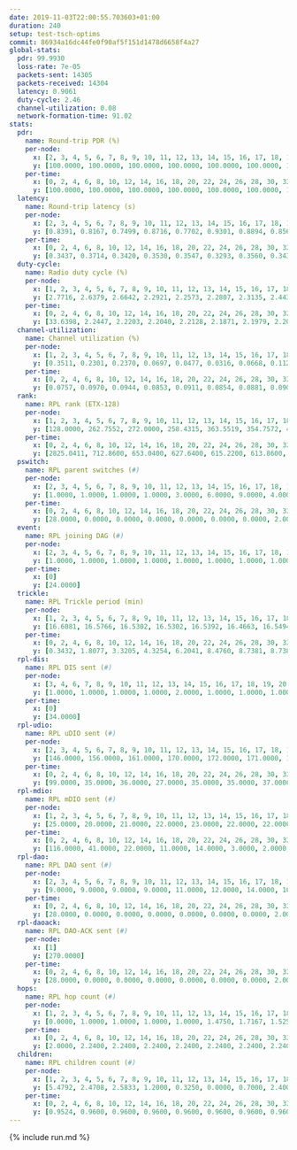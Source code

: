 ```yaml
---
date: 2019-11-03T22:00:55.703603+01:00
duration: 240
setup: test-tsch-optims
commit: 86934a16dc44fe0f90af5f151d1478d6658f4a27
global-stats:
  pdr: 99.9930
  loss-rate: 7e-05
  packets-sent: 14305
  packets-received: 14304
  latency: 0.9061
  duty-cycle: 2.46
  channel-utilization: 0.08
  network-formation-time: 91.02
stats:
  pdr:
    name: Round-trip PDR (%)
    per-node:
      x: [2, 3, 4, 5, 6, 7, 8, 9, 10, 11, 12, 13, 14, 15, 16, 17, 18, 19, 20, 21, 22, 23, 24, 25]
      y: [100.0000, 100.0000, 100.0000, 100.0000, 100.0000, 100.0000, 100.0000, 100.0000, 100.0000, 99.8377, 100.0000, 100.0000, 100.0000, 100.0000, 100.0000, 100.0000, 100.0000, 100.0000, 100.0000, 100.0000, 100.0000, 100.0000, 100.0000, 100.0000]
    per-time:
      x: [0, 2, 4, 6, 8, 10, 12, 14, 16, 18, 20, 22, 24, 26, 28, 30, 32, 34, 36, 38, 40, 42, 44, 46, 48, 50, 52, 54, 56, 58, 60, 62, 64, 66, 68, 70, 72, 74, 76, 78, 80, 82, 84, 86, 88, 90, 92, 94, 96, 98, 100, 102, 104, 106, 108, 110, 112, 114, 116, 118, 120, 122, 124, 126, 128, 130, 132, 134, 136, 138, 140, 142, 144, 146, 148, 150, 152, 154, 156, 158, 160, 162, 164, 166, 168, 170, 172, 174, 176, 178, 180, 182, 184, 186, 188, 190, 192, 194, 196, 198, 200, 202, 204, 206, 208, 210, 212, 214, 216, 218, 220, 222, 224, 226, 228, 230, 232, 234, 236, 238]
      y: [100.0000, 100.0000, 100.0000, 100.0000, 100.0000, 100.0000, 100.0000, 100.0000, 100.0000, 99.1597, 100.0000, 100.0000, 100.0000, 100.0000, 100.0000, 100.0000, 100.0000, 100.0000, 100.0000, 100.0000, 100.0000, 100.0000, 100.0000, 100.0000, 100.0000, 100.0000, 100.0000, 100.0000, 100.0000, 100.0000, 100.0000, 100.0000, 100.0000, 100.0000, 100.0000, 100.0000, 100.0000, 100.0000, 100.0000, 100.0000, 100.0000, 100.0000, 100.0000, 100.0000, 100.0000, 100.0000, 100.0000, 100.0000, 100.0000, 100.0000, 100.0000, 100.0000, 100.0000, 100.0000, 100.0000, 100.0000, 100.0000, 100.0000, 100.0000, 100.0000, 100.0000, 100.0000, 100.0000, 100.0000, 100.0000, 100.0000, 100.0000, 100.0000, 100.0000, 100.0000, 100.0000, 100.0000, 100.0000, 100.0000, 100.0000, 100.0000, 100.0000, 100.0000, 100.0000, 100.0000, 100.0000, 100.0000, 100.0000, 100.0000, 100.0000, 100.0000, 100.0000, 100.0000, 100.0000, 100.0000, 100.0000, 100.0000, 100.0000, 100.0000, 100.0000, 100.0000, 100.0000, 100.0000, 100.0000, 100.0000, 100.0000, 100.0000, 100.0000, 100.0000, 100.0000, 100.0000, 100.0000, 100.0000, 100.0000, 100.0000, 100.0000, 100.0000, 100.0000, 100.0000, 100.0000, 100.0000, 100.0000, 100.0000, 100.0000, 100.0000]
  latency:
    name: Round-trip latency (s)
    per-node:
      x: [2, 3, 4, 5, 6, 7, 8, 9, 10, 11, 12, 13, 14, 15, 16, 17, 18, 19, 20, 21, 22, 23, 24, 25]
      y: [0.8391, 0.8167, 0.7499, 0.8716, 0.7702, 0.9301, 0.8894, 0.8567, 0.8605, 0.8937, 0.8354, 0.8282, 0.9352, 0.8863, 0.8628, 0.8990, 0.9200, 0.9413, 0.9128, 0.9891, 0.9573, 1.0612, 1.1215, 1.1062]
    per-time:
      x: [0, 2, 4, 6, 8, 10, 12, 14, 16, 18, 20, 22, 24, 26, 28, 30, 32, 34, 36, 38, 40, 42, 44, 46, 48, 50, 52, 54, 56, 58, 60, 62, 64, 66, 68, 70, 72, 74, 76, 78, 80, 82, 84, 86, 88, 90, 92, 94, 96, 98, 100, 102, 104, 106, 108, 110, 112, 114, 116, 118, 120, 122, 124, 126, 128, 130, 132, 134, 136, 138, 140, 142, 144, 146, 148, 150, 152, 154, 156, 158, 160, 162, 164, 166, 168, 170, 172, 174, 176, 178, 180, 182, 184, 186, 188, 190, 192, 194, 196, 198, 200, 202, 204, 206, 208, 210, 212, 214, 216, 218, 220, 222, 224, 226, 228, 230, 232, 234, 236, 238]
      y: [0.3437, 0.3714, 0.3420, 0.3530, 0.3547, 0.3293, 0.3560, 0.3430, 0.3462, 0.3439, 0.3577, 0.4080, 0.3468, 0.3501, 0.3383, 0.3277, 0.3593, 0.3164, 0.3640, 0.3355, 0.3661, 0.3326, 0.3279, 0.3577, 0.3381, 0.3405, 0.3171, 0.3269, 0.3727, 0.5037, 0.4817, 0.3713, 0.3895, 0.3769, 0.3299, 0.6322, 0.5800, 0.6041, 0.4073, 0.3272, 0.3719, 0.9387, 1.0650, 0.8308, 0.6002, 0.5764, 0.4796, 0.9380, 1.2641, 1.2315, 1.0641, 0.8167, 0.5136, 0.9736, 1.2686, 1.2732, 1.2621, 1.2195, 1.0451, 1.0599, 1.2676, 1.2533, 1.2576, 1.2417, 1.2488, 1.2260, 1.2426, 1.2533, 1.2479, 1.2461, 1.2441, 1.2399, 1.2485, 1.2750, 1.2382, 1.2557, 1.3121, 1.3059, 1.3177, 1.3195, 1.3108, 1.2654, 1.2593, 1.2735, 1.2777, 1.2491, 1.2789, 1.2583, 1.2499, 1.2365, 1.2374, 1.2437, 1.2526, 1.2378, 1.2679, 1.2461, 1.2467, 1.2498, 1.2412, 1.2442, 1.2450, 1.2489, 1.2616, 1.2431, 1.2324, 1.2474, 1.2181, 1.2474, 1.2357, 1.2234, 1.2154, 1.2326, 1.2261, 1.2491, 1.2497, 1.2299, 1.2280, 1.2407, 1.2497, 1.2377]
  duty-cycle:
    name: Radio duty cycle (%)
    per-node:
      x: [1, 2, 3, 4, 5, 6, 7, 8, 9, 10, 11, 12, 13, 14, 15, 16, 17, 18, 19, 20, 21, 22, 23, 24, 25]
      y: [2.7716, 2.6379, 2.6642, 2.2921, 2.2573, 2.2807, 2.3135, 2.4435, 2.2885, 2.1875, 2.2961, 2.3170, 2.4899, 2.4742, 2.4307, 2.5411, 2.4263, 2.5106, 2.5223, 2.5414, 2.5136, 2.5909, 2.5240, 2.5728, 2.5276]
    per-time:
      x: [0, 2, 4, 6, 8, 10, 12, 14, 16, 18, 20, 22, 24, 26, 28, 30, 32, 34, 36, 38, 40, 42, 44, 46, 48, 50, 52, 54, 56, 58, 60, 62, 64, 66, 68, 70, 72, 74, 76, 78, 80, 82, 84, 86, 88, 90, 92, 94, 96, 98, 100, 102, 104, 106, 108, 110, 112, 114, 116, 118, 120, 122, 124, 126, 128, 130, 132, 134, 136, 138, 140, 142, 144, 146, 148, 150, 152, 154, 156, 158, 160, 162, 164, 166, 168, 170, 172, 174, 176, 178, 180, 182, 184, 186, 188, 190, 192, 194, 196, 198, 200, 202, 204, 206, 208, 210, 212, 214, 216, 218, 220, 222, 224, 226, 228, 230, 232, 234, 236, 238]
      y: [33.6398, 2.2447, 2.2203, 2.2040, 2.2128, 2.1871, 2.1979, 2.2021, 2.2129, 2.2084, 2.2059, 2.2054, 2.2104, 2.2122, 2.2379, 2.2245, 2.2003, 2.2074, 2.1785, 2.2189, 2.2052, 2.2251, 2.2138, 2.2164, 2.2176, 2.2017, 2.1967, 2.1906, 2.2058, 2.2249, 2.1965, 2.2063, 2.2193, 2.2347, 2.2021, 2.1961, 2.2141, 2.1983, 2.2243, 2.2128, 2.1984, 2.1976, 2.2032, 2.2159, 2.1930, 2.1940, 2.1931, 2.1971, 2.2060, 2.1848, 2.2114, 2.1895, 2.1789, 2.2066, 2.1828, 2.1768, 2.1737, 2.2076, 2.1843, 2.1715, 2.1836, 2.1870, 2.1926, 2.1843, 2.1737, 2.1776, 2.1870, 2.1810, 2.1866, 2.2006, 2.1762, 2.1620, 2.1830, 2.1686, 2.1869, 2.1675, 2.2025, 2.2054, 2.1937, 2.2193, 2.2390, 2.2019, 2.1719, 2.1853, 2.2118, 2.2226, 2.1855, 2.1942, 2.1883, 2.1713, 2.1725, 2.1833, 2.1769, 2.1823, 2.1886, 2.1836, 2.1944, 2.1610, 2.1700, 2.1727, 2.1711, 2.1837, 2.1889, 2.1889, 2.1754, 2.1754, 2.1833, 2.1769, 2.1859, 2.1654, 2.1803, 2.1688, 2.1789, 2.1766, 2.1781, 2.1951, 2.1757, 2.1675, 2.2029, 2.1947]
  channel-utilization:
    name: Channel utilization (%)
    per-node:
      x: [1, 2, 3, 4, 5, 6, 7, 8, 9, 10, 11, 12, 13, 14, 15, 16, 17, 18, 19, 20, 21, 22, 23, 24, 25]
      y: [0.3511, 0.2301, 0.2370, 0.0697, 0.0477, 0.0316, 0.0668, 0.1127, 0.0369, 0.0364, 0.0351, 0.0419, 0.0670, 0.0351, 0.0843, 0.1477, 0.1019, 0.0792, 0.0475, 0.0450, 0.0529, 0.0570, 0.0324, 0.0318, 0.0332]
    per-time:
      x: [0, 2, 4, 6, 8, 10, 12, 14, 16, 18, 20, 22, 24, 26, 28, 30, 32, 34, 36, 38, 40, 42, 44, 46, 48, 50, 52, 54, 56, 58, 60, 62, 64, 66, 68, 70, 72, 74, 76, 78, 80, 82, 84, 86, 88, 90, 92, 94, 96, 98, 100, 102, 104, 106, 108, 110, 112, 114, 116, 118, 120, 122, 124, 126, 128, 130, 132, 134, 136, 138, 140, 142, 144, 146, 148, 150, 152, 154, 156, 158, 160, 162, 164, 166, 168, 170, 172, 174, 176, 178, 180, 182, 184, 186, 188, 190, 192, 194, 196, 198, 200, 202, 204, 206, 208, 210, 212, 214, 216, 218, 220, 222, 224, 226, 228, 230, 232, 234, 236, 238]
      y: [0.0757, 0.0970, 0.0944, 0.0853, 0.0911, 0.0854, 0.0881, 0.0907, 0.0897, 0.0912, 0.0909, 0.0899, 0.0912, 0.0915, 0.1043, 0.0903, 0.0895, 0.0873, 0.0851, 0.0932, 0.0887, 0.0935, 0.0914, 0.0933, 0.0918, 0.0858, 0.0883, 0.0849, 0.0878, 0.0951, 0.0865, 0.0878, 0.0919, 0.0974, 0.0860, 0.0842, 0.0902, 0.0855, 0.1014, 0.0844, 0.0866, 0.0844, 0.0865, 0.0871, 0.0838, 0.0835, 0.0799, 0.0842, 0.0871, 0.0810, 0.0893, 0.0854, 0.0820, 0.0870, 0.0789, 0.0827, 0.0774, 0.0869, 0.0821, 0.0729, 0.0811, 0.0837, 0.0821, 0.0814, 0.0771, 0.0787, 0.0795, 0.0771, 0.0781, 0.0858, 0.0756, 0.0724, 0.0791, 0.0768, 0.0838, 0.0759, 0.0838, 0.0913, 0.0854, 0.0952, 0.1010, 0.0875, 0.0814, 0.0814, 0.0895, 0.0904, 0.0802, 0.0841, 0.0826, 0.0771, 0.0786, 0.0793, 0.0778, 0.0797, 0.0824, 0.0790, 0.0872, 0.0735, 0.0775, 0.0775, 0.0765, 0.0811, 0.0827, 0.0822, 0.0781, 0.0783, 0.0826, 0.0809, 0.0825, 0.0725, 0.0813, 0.0770, 0.0799, 0.0774, 0.0798, 0.0868, 0.0771, 0.0744, 0.0866, 0.0823]
  rank:
    name: RPL rank (ETX-128)
    per-node:
      x: [1, 2, 3, 4, 5, 6, 7, 8, 9, 10, 11, 12, 13, 14, 15, 16, 17, 18, 19, 20, 21, 22, 23, 24, 25]
      y: [128.0000, 262.7552, 272.0000, 258.4315, 363.5519, 354.7572, 434.5569, 462.1044, 494.6762, 470.4675, 476.3678, 453.5909, 475.7377, 497.6008, 443.6461, 482.4896, 493.3689, 612.1040, 858.4056, 942.3913, 685.9840, 687.4653, 793.9960, 799.9839, 818.2398]
    per-time:
      x: [0, 2, 4, 6, 8, 10, 12, 14, 16, 18, 20, 22, 24, 26, 28, 30, 32, 34, 36, 38, 40, 42, 44, 46, 48, 50, 52, 54, 56, 58, 60, 62, 64, 66, 68, 70, 72, 74, 76, 78, 80, 82, 84, 86, 88, 90, 92, 94, 96, 98, 100, 102, 104, 106, 108, 110, 112, 114, 116, 118, 120, 122, 124, 126, 128, 130, 132, 134, 136, 138, 140, 142, 144, 146, 148, 150, 152, 154, 156, 158, 160, 162, 164, 166, 168, 170, 172, 174, 176, 178, 180, 182, 184, 186, 188, 190, 192, 194, 196, 198, 200, 202, 204, 206, 208, 210, 212, 214, 216, 218, 220, 222, 224, 226, 228, 230, 232, 234, 236, 238]
      y: [2825.0411, 712.8600, 653.0400, 627.6400, 615.2200, 613.8600, 605.5400, 587.5192, 588.5800, 596.2745, 600.2400, 597.2000, 601.0400, 595.1731, 565.8846, 556.1400, 571.3400, 564.2600, 569.5200, 550.4717, 555.0400, 558.5849, 546.5490, 525.3000, 547.8846, 534.5192, 529.0400, 535.7600, 544.5472, 547.0784, 542.5882, 521.3200, 513.5200, 505.6078, 488.2353, 495.0196, 480.4000, 486.8824, 478.3208, 471.7451, 470.7000, 465.0000, 487.1000, 505.4000, 525.4706, 529.5490, 532.1961, 526.6863, 502.2075, 507.0577, 494.7308, 475.2745, 473.6471, 467.8200, 471.1600, 466.0200, 467.8600, 457.5094, 447.3600, 439.5000, 437.7308, 446.7800, 447.7843, 446.0400, 455.8039, 445.3800, 443.3529, 433.6400, 436.6800, 434.5686, 443.4510, 462.4800, 481.6923, 480.0196, 478.4118, 493.0980, 505.6604, 491.6863, 496.6800, 496.3208, 478.3462, 466.1509, 455.0400, 454.6275, 448.3725, 441.0000, 445.0800, 453.6600, 455.0000, 446.1400, 455.4600, 459.0185, 458.4400, 458.9608, 458.6400, 454.1176, 456.4314, 449.2200, 443.0000, 438.5000, 447.1200, 449.5882, 445.6800, 466.0400, 473.1000, 479.5686, 480.6154, 478.5882, 475.4808, 461.4800, 448.6600, 448.5490, 444.7200, 449.3800, 443.4400, 455.7692, 451.6200, 459.8269, 451.7500, 440.3400]
  pswitch:
    name: RPL parent switches (#)
    per-node:
      x: [2, 3, 4, 5, 6, 7, 8, 9, 10, 11, 12, 13, 14, 15, 16, 17, 18, 19, 20, 21, 22, 23, 24, 25]
      y: [1.0000, 1.0000, 1.0000, 1.0000, 3.0000, 6.0000, 9.0000, 4.0000, 6.0000, 2.0000, 2.0000, 4.0000, 3.0000, 3.0000, 1.0000, 4.0000, 10.0000, 9.0000, 13.0000, 11.0000, 6.0000, 11.0000, 9.0000, 7.0000]
    per-time:
      x: [0, 2, 4, 6, 8, 10, 12, 14, 16, 18, 20, 22, 24, 26, 28, 30, 32, 34, 36, 38, 40, 42, 44, 46, 48, 50, 52, 54, 56, 58, 60, 62, 64, 66, 68, 70, 72, 74, 76, 78, 80, 82, 84, 86, 88, 90, 92, 94, 96, 98, 100, 102, 104, 106, 108, 110, 112, 114, 116, 118, 120, 122, 124, 126, 128, 130, 132, 134, 136, 138, 140, 142, 144, 146, 148, 150, 152, 154, 156, 158, 160, 162, 164, 166, 168, 170, 172, 174, 176, 178, 180, 182, 184, 186, 188, 190, 192, 194, 196, 198, 200, 202, 204, 206, 208, 210, 212, 214, 216, 218, 220, 222, 224, 226, 228, 230, 232, 234, 236]
      y: [28.0000, 0.0000, 0.0000, 0.0000, 0.0000, 0.0000, 0.0000, 2.0000, 0.0000, 1.0000, 0.0000, 0.0000, 0.0000, 2.0000, 2.0000, 0.0000, 0.0000, 0.0000, 0.0000, 3.0000, 0.0000, 3.0000, 1.0000, 0.0000, 2.0000, 2.0000, 0.0000, 0.0000, 3.0000, 1.0000, 1.0000, 0.0000, 0.0000, 1.0000, 1.0000, 1.0000, 0.0000, 1.0000, 3.0000, 1.0000, 0.0000, 0.0000, 0.0000, 0.0000, 1.0000, 1.0000, 1.0000, 1.0000, 3.0000, 2.0000, 2.0000, 1.0000, 1.0000, 0.0000, 0.0000, 0.0000, 0.0000, 3.0000, 0.0000, 0.0000, 2.0000, 0.0000, 1.0000, 0.0000, 1.0000, 0.0000, 1.0000, 0.0000, 0.0000, 1.0000, 1.0000, 0.0000, 2.0000, 1.0000, 1.0000, 1.0000, 3.0000, 1.0000, 0.0000, 3.0000, 2.0000, 3.0000, 0.0000, 1.0000, 1.0000, 1.0000, 0.0000, 0.0000, 2.0000, 0.0000, 0.0000, 4.0000, 0.0000, 1.0000, 0.0000, 1.0000, 1.0000, 0.0000, 2.0000, 0.0000, 0.0000, 1.0000, 0.0000, 0.0000, 0.0000, 1.0000, 2.0000, 1.0000, 2.0000, 0.0000, 0.0000, 1.0000, 0.0000, 0.0000, 0.0000, 2.0000, 0.0000, 2.0000, 2.0000]
  event:
    name: RPL joining DAG (#)
    per-node:
      x: [2, 3, 4, 5, 6, 7, 8, 9, 10, 11, 12, 13, 14, 15, 16, 17, 18, 19, 20, 21, 22, 23, 24, 25]
      y: [1.0000, 1.0000, 1.0000, 1.0000, 1.0000, 1.0000, 1.0000, 1.0000, 1.0000, 1.0000, 1.0000, 1.0000, 1.0000, 1.0000, 1.0000, 1.0000, 1.0000, 1.0000, 1.0000, 1.0000, 1.0000, 1.0000, 1.0000, 1.0000]
    per-time:
      x: [0]
      y: [24.0000]
  trickle:
    name: RPL Trickle period (min)
    per-node:
      x: [1, 2, 3, 4, 5, 6, 7, 8, 9, 10, 11, 12, 13, 14, 15, 16, 17, 18, 19, 20, 21, 22, 23, 24, 25]
      y: [16.6081, 16.5766, 16.5302, 16.5302, 16.5392, 16.4663, 16.5494, 16.4994, 15.6177, 16.4784, 16.5335, 16.5341, 16.5345, 16.4941, 16.5306, 16.5296, 15.7355, 16.4706, 16.5529, 16.5675, 16.5222, 16.6091, 16.6090, 16.4974, 16.4806]
    per-time:
      x: [0, 2, 4, 6, 8, 10, 12, 14, 16, 18, 20, 22, 24, 26, 28, 30, 32, 34, 36, 38, 40, 42, 44, 46, 48, 50, 52, 54, 56, 58, 60, 62, 64, 66, 68, 70, 72, 74, 76, 78, 80, 82, 84, 86, 88, 90, 92, 94, 96, 98, 100, 102, 104, 106, 108, 110, 112, 114, 116, 118, 120, 122, 124, 126, 128, 130, 132, 134, 136, 138, 140, 142, 144, 146, 148, 150, 152, 154, 156, 158, 160, 162, 164, 166, 168, 170, 172, 174, 176, 178, 180, 182, 184, 186, 188, 190, 192, 194, 196, 198, 200, 202, 204, 206, 208, 210, 212, 214, 216, 218, 220, 222, 224, 226, 228, 230, 232, 234, 236, 238]
      y: [0.3432, 1.8077, 3.3205, 4.3254, 6.2041, 8.4760, 8.7381, 8.7381, 8.9129, 16.6196, 17.4763, 17.4763, 17.4763, 17.4763, 17.4763, 17.4763, 17.4763, 16.8100, 16.8646, 16.9817, 16.9520, 17.1465, 16.4603, 16.4932, 16.5941, 16.8041, 16.9520, 17.1267, 16.9817, 17.1336, 17.1336, 17.4763, 17.4763, 17.4763, 17.4763, 17.4763, 17.4763, 17.4763, 17.4763, 17.4763, 17.4763, 17.4763, 17.4763, 17.4763, 17.4763, 17.4763, 17.4763, 17.4763, 17.4763, 17.4763, 17.4763, 17.4763, 17.4763, 17.4763, 17.4763, 17.4763, 17.4763, 17.4763, 17.4763, 17.4763, 17.4763, 17.4763, 17.4763, 17.4763, 17.4763, 17.4763, 17.4763, 17.4763, 17.4763, 17.4763, 17.4763, 17.4763, 17.4763, 17.4763, 17.4763, 17.4763, 17.4763, 17.4763, 17.4763, 17.4763, 17.4763, 17.4763, 17.4763, 17.4763, 17.4763, 17.4763, 17.4763, 17.4763, 17.4763, 17.4763, 17.4763, 17.4763, 17.4763, 17.4763, 17.4763, 17.4763, 17.4763, 17.4763, 17.4763, 17.4763, 17.4763, 17.4763, 17.4763, 17.4763, 17.4763, 17.4763, 17.4763, 17.4763, 17.4763, 17.4763, 17.4763, 17.4763, 17.4763, 17.4763, 17.4763, 17.4763, 17.4763, 17.4763, 17.4763, 17.4763]
  rpl-dis:
    name: RPL DIS sent (#)
    per-node:
      x: [3, 4, 6, 7, 8, 9, 10, 11, 12, 13, 14, 15, 16, 17, 18, 19, 20, 21, 22, 23, 24, 25]
      y: [1.0000, 1.0000, 1.0000, 1.0000, 2.0000, 1.0000, 1.0000, 1.0000, 1.0000, 2.0000, 1.0000, 2.0000, 1.0000, 1.0000, 2.0000, 2.0000, 2.0000, 2.0000, 2.0000, 2.0000, 2.0000, 3.0000]
    per-time:
      x: [0]
      y: [34.0000]
  rpl-udio:
    name: RPL uDIO sent (#)
    per-node:
      x: [2, 3, 4, 5, 6, 7, 8, 9, 10, 11, 12, 13, 14, 15, 16, 17, 18, 19, 20, 21, 22, 23, 24, 25]
      y: [146.0000, 156.0000, 161.0000, 170.0000, 172.0000, 171.0000, 132.0000, 171.0000, 173.0000, 166.0000, 168.0000, 169.0000, 166.0000, 163.0000, 177.0000, 169.0000, 163.0000, 170.0000, 171.0000, 169.0000, 173.0000, 168.0000, 163.0000, 168.0000]
    per-time:
      x: [0, 2, 4, 6, 8, 10, 12, 14, 16, 18, 20, 22, 24, 26, 28, 30, 32, 34, 36, 38, 40, 42, 44, 46, 48, 50, 52, 54, 56, 58, 60, 62, 64, 66, 68, 70, 72, 74, 76, 78, 80, 82, 84, 86, 88, 90, 92, 94, 96, 98, 100, 102, 104, 106, 108, 110, 112, 114, 116, 118, 120, 122, 124, 126, 128, 130, 132, 134, 136, 138, 140, 142, 144, 146, 148, 150, 152, 154, 156, 158, 160, 162, 164, 166, 168, 170, 172, 174, 176, 178, 180, 182, 184, 186, 188, 190, 192, 194, 196, 198, 200, 202, 204, 206, 208, 210, 212, 214, 216, 218, 220, 222, 224, 226, 228, 230, 232, 234, 236, 238, 240]
      y: [99.0000, 35.0000, 36.0000, 27.0000, 35.0000, 35.0000, 37.0000, 37.0000, 30.0000, 40.0000, 34.0000, 33.0000, 33.0000, 34.0000, 36.0000, 34.0000, 30.0000, 32.0000, 32.0000, 34.0000, 34.0000, 31.0000, 35.0000, 44.0000, 30.0000, 37.0000, 31.0000, 33.0000, 28.0000, 33.0000, 37.0000, 33.0000, 38.0000, 34.0000, 35.0000, 27.0000, 27.0000, 32.0000, 33.0000, 36.0000, 32.0000, 28.0000, 32.0000, 37.0000, 34.0000, 36.0000, 32.0000, 33.0000, 29.0000, 33.0000, 29.0000, 27.0000, 33.0000, 32.0000, 40.0000, 27.0000, 33.0000, 30.0000, 34.0000, 30.0000, 34.0000, 32.0000, 34.0000, 32.0000, 29.0000, 34.0000, 30.0000, 34.0000, 29.0000, 30.0000, 35.0000, 34.0000, 33.0000, 36.0000, 29.0000, 39.0000, 34.0000, 35.0000, 32.0000, 34.0000, 28.0000, 30.0000, 32.0000, 27.0000, 33.0000, 37.0000, 28.0000, 29.0000, 32.0000, 32.0000, 32.0000, 32.0000, 36.0000, 34.0000, 31.0000, 25.0000, 30.0000, 35.0000, 30.0000, 34.0000, 29.0000, 34.0000, 29.0000, 33.0000, 34.0000, 34.0000, 31.0000, 37.0000, 34.0000, 26.0000, 37.0000, 24.0000, 34.0000, 34.0000, 34.0000, 34.0000, 28.0000, 35.0000, 28.0000, 28.0000, 0.0000]
  rpl-mdio:
    name: RPL mDIO sent (#)
    per-node:
      x: [1, 2, 3, 4, 5, 6, 7, 8, 9, 10, 11, 12, 13, 14, 15, 16, 17, 18, 19, 20, 21, 22, 23, 24, 25]
      y: [25.0000, 20.0000, 21.0000, 22.0000, 23.0000, 22.0000, 22.0000, 21.0000, 28.0000, 21.0000, 20.0000, 20.0000, 23.0000, 20.0000, 23.0000, 21.0000, 29.0000, 25.0000, 21.0000, 21.0000, 21.0000, 20.0000, 20.0000, 24.0000, 24.0000]
    per-time:
      x: [0, 2, 4, 6, 8, 10, 12, 14, 16, 18, 20, 22, 24, 26, 28, 30, 32, 34, 36, 38, 40, 42, 44, 46, 48, 50, 52, 54, 56, 58, 60, 62, 64, 66, 68, 70, 72, 74, 76, 78, 80, 82, 84, 86, 88, 90, 92, 94, 96, 98, 100, 102, 104, 106, 108, 110, 112, 114, 116, 118, 120, 122, 124, 126, 128, 130, 132, 134, 136, 138, 140, 142, 144, 146, 148, 150, 152, 154, 156, 158, 160, 162, 164, 166, 168, 170, 172, 174, 176, 178, 180, 182, 184, 186, 188, 190, 192, 194, 196, 198, 200, 202, 204, 206, 208, 210, 212, 214, 216, 218, 220, 222, 224, 226, 228, 230, 232, 234, 236, 238]
      y: [116.0000, 41.0000, 22.0000, 11.0000, 14.0000, 3.0000, 2.0000, 8.0000, 12.0000, 3.0000, 0.0000, 0.0000, 0.0000, 2.0000, 6.0000, 7.0000, 5.0000, 8.0000, 2.0000, 0.0000, 0.0000, 1.0000, 8.0000, 8.0000, 5.0000, 8.0000, 3.0000, 0.0000, 0.0000, 1.0000, 2.0000, 3.0000, 6.0000, 7.0000, 5.0000, 1.0000, 1.0000, 0.0000, 0.0000, 0.0000, 7.0000, 5.0000, 3.0000, 7.0000, 2.0000, 0.0000, 0.0000, 0.0000, 4.0000, 5.0000, 9.0000, 3.0000, 4.0000, 0.0000, 0.0000, 0.0000, 1.0000, 6.0000, 4.0000, 5.0000, 6.0000, 3.0000, 1.0000, 0.0000, 0.0000, 0.0000, 8.0000, 6.0000, 5.0000, 4.0000, 0.0000, 1.0000, 1.0000, 0.0000, 2.0000, 6.0000, 6.0000, 3.0000, 6.0000, 1.0000, 1.0000, 0.0000, 0.0000, 5.0000, 4.0000, 3.0000, 7.0000, 4.0000, 1.0000, 0.0000, 1.0000, 1.0000, 4.0000, 4.0000, 4.0000, 9.0000, 2.0000, 1.0000, 0.0000, 0.0000, 1.0000, 5.0000, 9.0000, 4.0000, 4.0000, 1.0000, 0.0000, 0.0000, 0.0000, 3.0000, 5.0000, 6.0000, 4.0000, 7.0000, 0.0000, 0.0000, 1.0000, 0.0000, 3.0000, 8.0000]
  rpl-dao:
    name: RPL DAO sent (#)
    per-node:
      x: [2, 3, 4, 5, 6, 7, 8, 9, 10, 11, 12, 13, 14, 15, 16, 17, 18, 19, 20, 21, 22, 23, 24, 25]
      y: [9.0000, 9.0000, 9.0000, 9.0000, 11.0000, 12.0000, 14.0000, 10.0000, 12.0000, 10.0000, 10.0000, 11.0000, 9.0000, 10.0000, 9.0000, 11.0000, 13.0000, 12.0000, 16.0000, 14.0000, 11.0000, 14.0000, 13.0000, 12.0000]
    per-time:
      x: [0, 2, 4, 6, 8, 10, 12, 14, 16, 18, 20, 22, 24, 26, 28, 30, 32, 34, 36, 38, 40, 42, 44, 46, 48, 50, 52, 54, 56, 58, 60, 62, 64, 66, 68, 70, 72, 74, 76, 78, 80, 82, 84, 86, 88, 90, 92, 94, 96, 98, 100, 102, 104, 106, 108, 110, 112, 114, 116, 118, 120, 122, 124, 126, 128, 130, 132, 134, 136, 138, 140, 142, 144, 146, 148, 150, 152, 154, 156, 158, 160, 162, 164, 166, 168, 170, 172, 174, 176, 178, 180, 182, 184, 186, 188, 190, 192, 194, 196, 198, 200, 202, 204, 206, 208, 210, 212, 214, 216, 218, 220, 222, 224, 226, 228, 230, 232, 234, 236, 238]
      y: [28.0000, 0.0000, 0.0000, 0.0000, 0.0000, 0.0000, 0.0000, 2.0000, 0.0000, 1.0000, 0.0000, 0.0000, 0.0000, 2.0000, 21.0000, 0.0000, 0.0000, 0.0000, 0.0000, 3.0000, 0.0000, 4.0000, 1.0000, 0.0000, 2.0000, 2.0000, 0.0000, 1.0000, 11.0000, 6.0000, 1.0000, 0.0000, 0.0000, 3.0000, 1.0000, 3.0000, 0.0000, 1.0000, 4.0000, 1.0000, 1.0000, 0.0000, 4.0000, 7.0000, 1.0000, 1.0000, 1.0000, 3.0000, 5.0000, 2.0000, 3.0000, 1.0000, 2.0000, 1.0000, 0.0000, 0.0000, 0.0000, 11.0000, 0.0000, 0.0000, 2.0000, 3.0000, 4.0000, 1.0000, 2.0000, 1.0000, 2.0000, 1.0000, 0.0000, 1.0000, 1.0000, 8.0000, 3.0000, 1.0000, 2.0000, 2.0000, 6.0000, 1.0000, 1.0000, 4.0000, 3.0000, 4.0000, 0.0000, 1.0000, 1.0000, 6.0000, 3.0000, 0.0000, 2.0000, 0.0000, 1.0000, 6.0000, 0.0000, 2.0000, 0.0000, 4.0000, 3.0000, 0.0000, 2.0000, 3.0000, 3.0000, 1.0000, 1.0000, 1.0000, 1.0000, 7.0000, 2.0000, 1.0000, 3.0000, 0.0000, 4.0000, 1.0000, 1.0000, 2.0000, 5.0000, 2.0000, 0.0000, 2.0000, 3.0000, 2.0000]
  rpl-daoack:
    name: RPL DAO-ACK sent (#)
    per-node:
      x: [1]
      y: [270.0000]
    per-time:
      x: [0, 2, 4, 6, 8, 10, 12, 14, 16, 18, 20, 22, 24, 26, 28, 30, 32, 34, 36, 38, 40, 42, 44, 46, 48, 50, 52, 54, 56, 58, 60, 62, 64, 66, 68, 70, 72, 74, 76, 78, 80, 82, 84, 86, 88, 90, 92, 94, 96, 98, 100, 102, 104, 106, 108, 110, 112, 114, 116, 118, 120, 122, 124, 126, 128, 130, 132, 134, 136, 138, 140, 142, 144, 146, 148, 150, 152, 154, 156, 158, 160, 162, 164, 166, 168, 170, 172, 174, 176, 178, 180, 182, 184, 186, 188, 190, 192, 194, 196, 198, 200, 202, 204, 206, 208, 210, 212, 214, 216, 218, 220, 222, 224, 226, 228, 230, 232, 234, 236, 238]
      y: [28.0000, 0.0000, 0.0000, 0.0000, 0.0000, 0.0000, 0.0000, 2.0000, 0.0000, 1.0000, 0.0000, 0.0000, 0.0000, 2.0000, 21.0000, 0.0000, 0.0000, 0.0000, 0.0000, 3.0000, 0.0000, 4.0000, 1.0000, 0.0000, 2.0000, 2.0000, 0.0000, 1.0000, 11.0000, 6.0000, 1.0000, 0.0000, 0.0000, 3.0000, 1.0000, 3.0000, 0.0000, 1.0000, 4.0000, 1.0000, 1.0000, 0.0000, 4.0000, 7.0000, 1.0000, 1.0000, 1.0000, 3.0000, 5.0000, 2.0000, 3.0000, 1.0000, 2.0000, 1.0000, 0.0000, 0.0000, 0.0000, 11.0000, 0.0000, 0.0000, 2.0000, 3.0000, 4.0000, 1.0000, 2.0000, 1.0000, 2.0000, 1.0000, 0.0000, 1.0000, 1.0000, 8.0000, 3.0000, 1.0000, 2.0000, 2.0000, 6.0000, 1.0000, 1.0000, 4.0000, 3.0000, 4.0000, 0.0000, 1.0000, 1.0000, 6.0000, 3.0000, 0.0000, 2.0000, 0.0000, 1.0000, 6.0000, 0.0000, 2.0000, 0.0000, 4.0000, 3.0000, 0.0000, 2.0000, 3.0000, 3.0000, 1.0000, 1.0000, 1.0000, 1.0000, 7.0000, 2.0000, 1.0000, 3.0000, 0.0000, 4.0000, 1.0000, 1.0000, 2.0000, 5.0000, 2.0000, 0.0000, 2.0000, 3.0000, 2.0000]
  hops:
    name: RPL hop count (#)
    per-node:
      x: [1, 2, 3, 4, 5, 6, 7, 8, 9, 10, 11, 12, 13, 14, 15, 16, 17, 18, 19, 20, 21, 22, 23, 24, 25]
      y: [0.0000, 1.0000, 1.0000, 1.0000, 1.0000, 1.4750, 1.7167, 1.5250, 2.2333, 2.0000, 2.0000, 2.0000, 2.0458, 2.3975, 2.0417, 2.0000, 2.0417, 3.0333, 3.0042, 3.2678, 3.2762, 3.1590, 4.0795, 4.0335, 4.1674]
    per-time:
      x: [0, 2, 4, 6, 8, 10, 12, 14, 16, 18, 20, 22, 24, 26, 28, 30, 32, 34, 36, 38, 40, 42, 44, 46, 48, 50, 52, 54, 56, 58, 60, 62, 64, 66, 68, 70, 72, 74, 76, 78, 80, 82, 84, 86, 88, 90, 92, 94, 96, 98, 100, 102, 104, 106, 108, 110, 112, 114, 116, 118, 120, 122, 124, 126, 128, 130, 132, 134, 136, 138, 140, 142, 144, 146, 148, 150, 152, 154, 156, 158, 160, 162, 164, 166, 168, 170, 172, 174, 176, 178, 180, 182, 184, 186, 188, 190, 192, 194, 196, 198, 200, 202, 204, 206, 208, 210, 212, 214, 216, 218, 220, 222, 224, 226, 228, 230, 232, 234, 236, 238]
      y: [2.0000, 2.2400, 2.2400, 2.2400, 2.2400, 2.2400, 2.2400, 2.2400, 2.2400, 2.2800, 2.3200, 2.3200, 2.3200, 2.3000, 2.2800, 2.2800, 2.2800, 2.2800, 2.2800, 2.2400, 2.2400, 2.2400, 2.2600, 2.2800, 2.2800, 2.3200, 2.3200, 2.3200, 2.3200, 2.4000, 2.4000, 2.4000, 2.4000, 2.4000, 2.4400, 2.4400, 2.4800, 2.5000, 2.4800, 2.3000, 2.2400, 2.2400, 2.2400, 2.2400, 2.3200, 2.3200, 2.3200, 2.3400, 2.3200, 2.2400, 2.2200, 2.2000, 2.1800, 2.1600, 2.1600, 2.1600, 2.1600, 2.1200, 2.1200, 2.1200, 2.1200, 2.1200, 2.1200, 2.1200, 2.1200, 2.1200, 2.1200, 2.1200, 2.1200, 2.1200, 2.1200, 2.1200, 2.1200, 2.1200, 2.1200, 2.1200, 2.3200, 2.4800, 2.4800, 2.4800, 2.4200, 2.3000, 2.2000, 2.2000, 2.2000, 2.1600, 2.1600, 2.1600, 2.1400, 2.1200, 2.1200, 2.1200, 2.1200, 2.1200, 2.1200, 2.1200, 2.1200, 2.1200, 2.1200, 2.1200, 2.1200, 2.1200, 2.1200, 2.1200, 2.1200, 2.1200, 2.1200, 2.1200, 2.1200, 2.1200, 2.1200, 2.1200, 2.1200, 2.1200, 2.1200, 2.1200, 2.1200, 2.2000, 2.1200, 2.1200]
  children:
    name: RPL children count (#)
    per-node:
      x: [1, 2, 3, 4, 5, 6, 7, 8, 9, 10, 11, 12, 13, 14, 15, 16, 17, 18, 19, 20, 21, 22, 23, 24, 25]
      y: [5.4792, 2.4708, 2.5833, 1.2000, 0.3250, 0.0000, 0.7000, 2.4000, 0.0833, 0.1417, 0.0458, 0.1542, 0.7042, 0.0418, 1.1917, 1.7292, 1.1292, 1.4500, 0.3054, 0.3933, 0.6862, 0.7615, 0.0000, 0.0000, 0.0000]
    per-time:
      x: [0, 2, 4, 6, 8, 10, 12, 14, 16, 18, 20, 22, 24, 26, 28, 30, 32, 34, 36, 38, 40, 42, 44, 46, 48, 50, 52, 54, 56, 58, 60, 62, 64, 66, 68, 70, 72, 74, 76, 78, 80, 82, 84, 86, 88, 90, 92, 94, 96, 98, 100, 102, 104, 106, 108, 110, 112, 114, 116, 118, 120, 122, 124, 126, 128, 130, 132, 134, 136, 138, 140, 142, 144, 146, 148, 150, 152, 154, 156, 158, 160, 162, 164, 166, 168, 170, 172, 174, 176, 178, 180, 182, 184, 186, 188, 190, 192, 194, 196, 198, 200, 202, 204, 206, 208, 210, 212, 214, 216, 218, 220, 222, 224, 226, 228, 230, 232, 234, 236, 238]
      y: [0.9524, 0.9600, 0.9600, 0.9600, 0.9600, 0.9600, 0.9600, 0.9600, 0.9600, 0.9600, 0.9600, 0.9600, 0.9600, 0.9600, 0.9600, 0.9600, 0.9600, 0.9600, 0.9600, 0.9600, 0.9600, 0.9600, 0.9600, 0.9600, 0.9600, 0.9600, 0.9600, 0.9600, 0.9600, 0.9600, 0.9600, 0.9600, 0.9600, 0.9600, 0.9600, 0.9600, 0.9600, 0.9600, 0.9600, 0.9600, 0.9600, 0.9600, 0.9600, 0.9600, 0.9600, 0.9600, 0.9600, 0.9600, 0.9600, 0.9600, 0.9600, 0.9600, 0.9600, 0.9600, 0.9600, 0.9600, 0.9600, 0.9600, 0.9600, 0.9600, 0.9600, 0.9600, 0.9600, 0.9600, 0.9600, 0.9600, 0.9600, 0.9600, 0.9600, 0.9600, 0.9600, 0.9600, 0.9600, 0.9600, 0.9600, 0.9600, 0.9600, 0.9600, 0.9600, 0.9600, 0.9600, 0.9600, 0.9600, 0.9600, 0.9600, 0.9600, 0.9600, 0.9600, 0.9600, 0.9600, 0.9600, 0.9600, 0.9600, 0.9600, 0.9600, 0.9600, 0.9600, 0.9600, 0.9600, 0.9600, 0.9600, 0.9600, 0.9600, 0.9600, 0.9600, 0.9600, 0.9600, 0.9600, 0.9600, 0.9600, 0.9600, 0.9600, 0.9600, 0.9600, 0.9600, 0.9600, 0.9600, 0.9600, 0.9600, 0.9600]
---
```


{% include run.md %}
